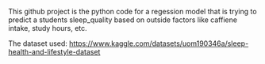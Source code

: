 This github project is the python code for a regession model that is trying to predict a students sleep_quality based on outside factors like caffiene intake, study hours, etc.

The dataset used: https://www.kaggle.com/datasets/uom190346a/sleep-health-and-lifestyle-dataset
